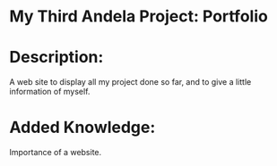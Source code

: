 My Third Andela Project: Portfolio
==================================

Description:
============
  
  A web site to display all my project done so far, and to give a little information of myself.
  
Added Knowledge:
================
  Importance of a website.

